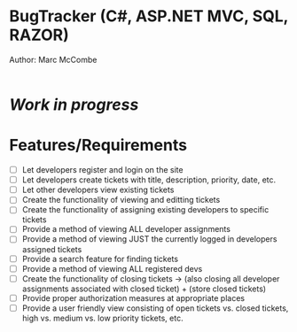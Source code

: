 # BugTracker (C#, ASP.NET MVC, SQL, RAZOR)
Author: Marc McCombe <br /> <br />
# *Work in progress*
# Features/Requirements
- [ ] Let developers register and login on the site
-[ ] Let developers create tickets with title, description, priority, date, etc.
-[ ] Let other developers view existing tickets
-[ ] Create the functionality of viewing and editting tickets
-[ ] Create the functionality of assigning existing developers to specific tickets
-[ ] Provide a method of viewing ALL developer assignments
-[ ] Provide a method of viewing JUST the currently logged in developers assigned tickets
-[ ] Provide a search feature for finding tickets
-[ ] Provide a method of viewing ALL registered devs
-[ ] Create the functionality of closing tickets -> (also closing all developer assignments associated with closed ticket) + (store closed tickets)
-[ ] Provide proper authorization measures at appropriate places
-[ ] Provide a user friendly view consisting of open tickets vs. closed tickets, high vs. medium vs. low priority tickets, etc. 
